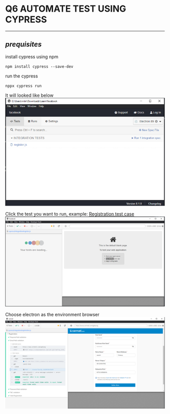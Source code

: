 # Q6 AUTOMATE TEST USING CYPRESS
---

## *prequisites*
install cypress using npm

    npm install cypress --save-dev

run the cypress

    nppx cypress run

It will looked like below
![cypress](./assets/cypress.PNG)

Click the test you want to run, example: [Registration test case](./cypress/integration/registration.js)
![web-runner](./assets/web-runner.PNG)

Choose electron as the environment browser
![success-failed-test](./assets/success-failed-test.PNG)
